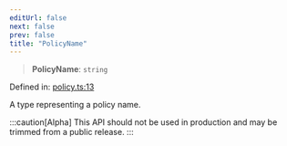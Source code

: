 ```yaml
---
editUrl: false
next: false
prev: false
title: "PolicyName"
---
```


> **PolicyName**: `string`

Defined in: [policy.ts:13](https://github.com/tylerbutler/tools-monorepo/blob/main/packages/repopo/src/policy.ts#L13)

A type representing a policy name.

:::caution[Alpha]
This API should not be used in production and may be trimmed from a public release.
:::
